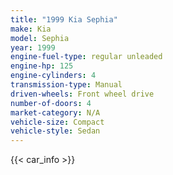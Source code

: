 ```yaml
---
title: "1999 Kia Sephia"
make: Kia
model: Sephia
year: 1999
engine-fuel-type: regular unleaded
engine-hp: 125
engine-cylinders: 4
transmission-type: Manual
driven-wheels: Front wheel drive
number-of-doors: 4
market-category: N/A
vehicle-size: Compact
vehicle-style: Sedan
---
```


{{< car_info >}}
